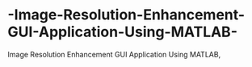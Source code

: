 # -Image-Resolution-Enhancement-GUI-Application-Using-MATLAB-
Image Resolution Enhancement GUI Application Using MATLAB, 
